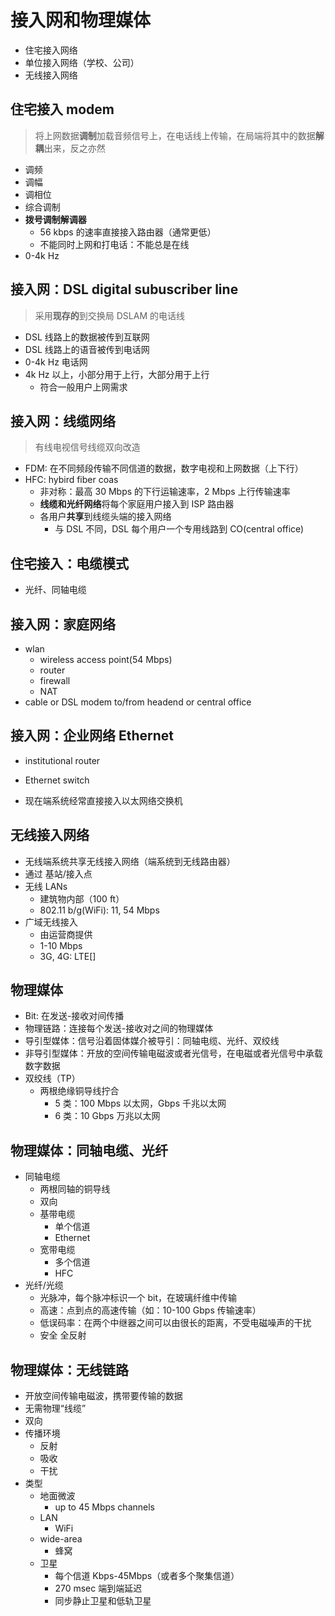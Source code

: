 # 接入网和物理媒体

- 住宅接入网络
- 单位接入网络（学校、公司）
- 无线接入网络

## 住宅接入 modem
> 将上网数据**调制**加载音频信号上，在电话线上传输，在局端将其中的数据**解耦**出来，反之亦然

- 调频
- 调幅
- 调相位
- 综合调制
- **拨号调制解调器**
  - 56 kbps 的速率直接接入路由器（通常更低）
  - 不能同时上网和打电话：不能总是在线
- 0-4k Hz

## 接入网：DSL digital subuscriber line
> 采用**现存的**到交换局 DSLAM 的电话线

- DSL 线路上的数据被传到互联网
- DSL 线路上的语音被传到电话网
- 0-4k Hz 电话网
- 4k Hz 以上，小部分用于上行，大部分用于上行
  - 符合一般用户上网需求

## 接入网：线缆网络
> 有线电视信号线缆双向改造

- FDM: 在不同频段传输不同信道的数据，数字电视和上网数据（上下行）
- HFC: hybird fiber coas
  - 非对称：最高 30 Mbps 的下行运输速率，2 Mbps 上行传输速率
  - **线缆和光纤网络**将每个家庭用户接入到 ISP 路由器
  - 各用户**共享**到线缆头端的接入网络
    - 与 DSL 不同，DSL 每个用户一个专用线路到 CO(central office)

## 住宅接入：电缆模式
- 光纤、同轴电缆

## 接入网：家庭网络

- wlan
  - wireless access point(54 Mbps)
  - router
  - firewall
  - NAT
- cable or DSL modem to/from headend or central office

## 接入网：企业网络 Ethernet

- institutional router
- Ethernet switch

- 现在端系统经常直接接入以太网络交换机


## 无线接入网络

-  无线端系统共享无线接入网络（端系统到无线路由器）
  - 通过 基站/接入点
- 无线 LANs
  - 建筑物内部（100 ft）
  - 802.11 b/g(WiFi): 11, 54 Mbps
- 广域无线接入
  - 由运营商提供
  - 1-10 Mbps
  - 3G, 4G: LTE[]

## 物理媒体

- Bit: 在发送-接收对间传播
- 物理链路：连接每个发送-接收对之间的物理媒体
- 导引型媒体：信号沿着固体媒介被导引：同轴电缆、光纤、双绞线
- 非导引型媒体：开放的空间传输电磁波或者光信号，在电磁或者光信号中承载数字数据
- 双绞线（TP）
  - 两根绝缘铜导线拧合
    - 5 类：100 Mbps 以太网，Gbps 千兆以太网
    - 6 类：10 Gbps 万兆以太网

## 物理媒体：同轴电缆、光纤

- 同轴电缆
  - 两根同轴的铜导线
  - 双向
  - 基带电缆
    - 单个信道
    - Ethernet
  - 宽带电缆
    - 多个信道
    - HFC
- 光纤/光缆
  - 光脉冲，每个脉冲标识一个 bit，在玻璃纤维中传输
  - 高速：点到点的高速传输（如：10-100 Gbps 传输速率）
  - 低误码率：在两个中继器之间可以由很长的距离，不受电磁噪声的干扰
  - 安全 全反射

## 物理媒体：无线链路

- 开放空间传输电磁波，携带要传输的数据
- 无需物理“线缆”
- 双向
- 传播环境
  - 反射
  - 吸收
  - 干扰
- 类型
  - 地面微波
    - up to 45 Mbps channels
  - LAN
    - WiFi
  - wide-area
    - 蜂窝
  - 卫星
    - 每个信道 Kbps-45Mbps（或者多个聚集信道）
    - 270 msec 端到端延迟
    - 同步静止卫星和低轨卫星